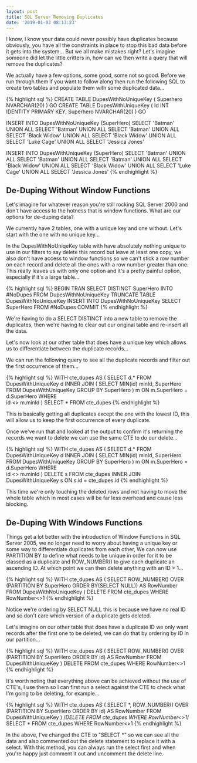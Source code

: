 ```yaml
---
layout: post
title: SQL Server Removing Duplicates
date: '2019-01-03 08:13:23'
---
```

I know, I know your data could never possibly have duplicates because obviously, you have all the constraints in place to stop this bad data before it gets into the system... But we all make mistakes right? Let's imagine someone did let the little critters in, how can we then write a query that will remove the duplicates?

We actually have a few options, some good, some not so good. Before we run through them if you want to follow along then run the following SQL to create two tables and populate them with some duplicated data...

{% highlight sql %}
CREATE TABLE DupesWithNoUniqueKey
(
    Superhero NVARCHAR(20)
)
GO
CREATE TABLE DupesWithUniqueKey
(
    Id INT IDENTITY PRIMARY KEY,
    Superhero NVARCHAR(20)
)
GO

INSERT INTO DupesWithNoUniqueKey (SuperHero)
SELECT 'Batman'
UNION ALL SELECT 'Batman'
UNION ALL SELECT 'Batman'
UNION ALL SELECT 'Black Widow'
UNION ALL SELECT 'Black Widow'
UNION ALL SELECT 'Luke Cage'
UNION ALL SELECT 'Jessica Jones'

INSERT INTO DupesWithUniqueKey (SuperHero)
SELECT 'Batman'
UNION ALL SELECT 'Batman'
UNION ALL SELECT 'Batman'
UNION ALL SELECT 'Black Widow'
UNION ALL SELECT 'Black Widow'
UNION ALL SELECT 'Luke Cage'
UNION ALL SELECT 'Jessica Jones'
{% endhighlight %}


## De-Duping Without Window Functions ##
Let's imagine for whatever reason you're still rocking SQL Server 2000 and don't have access to the hotness that is window functions. What are our options for de-duping data?

We currently have 2 tables, one with a unique key and one without. Let's start with the one with no unique key...

In  the DupesWithNoUniqeKey table with have absolutely nothing unique to use in our filters to say delete this record but leave at least one copy, we also don't have access to window functions so we can't stick a row number on each record and delete all the ones with a row number greater than one. This really leaves us with only one option and it's a pretty painful option, especially if it's a large table...

{% highlight sql %}
BEGIN TRAN
SELECT DISTINCT SuperHero INTO #NoDupes FROM DupesWithNoUniqueKey
TRUNCATE TABLE DupesWithNoUniqueKey
INSERT INTO DupesWithNoUniqueKey
SELECT SuperHero FROM #NoDupes
COMMIT
{% endhighlight %}

We're having to do a SELECT DISTINCT into a new table to remove the duplicates, then we're having to clear out our original table and re-insert all the data. 

Let's now look at our other table that does have a unique key which allows us to differentiate between the duplicate records...

We can run the following query to see all the duplicate records and filter out the first occurrence of them...

{% highlight sql %}
WITH cte_dupes AS
(
SELECT 
    d.*
FROM 
    DupesWithUniqueKey d
    INNER JOIN (
        SELECT MIN(id) minId, SuperHero 
        FROM DupesWithUniqueKey 
        GROUP BY SuperHero
    ) m ON m.SuperHero = d.SuperHero
WHERE   
    id <> m.minId
)
SELECT * FROM cte_dupes
{% endhighlight %}

This is basically getting all duplicates except the one with the lowest ID, this will allow us to keep the first occurrence of every duplicate.

Once we've run that and looked at the output to confirm it's returning the records we want to delete we can use the same CTE to do our delete...

{% highlight sql %}
WITH cte_dupes AS
(
SELECT 
    d.*
FROM 
    DupesWithUniqueKey d
    INNER JOIN (
        SELECT MIN(id) minId, SuperHero 
        FROM DupesWithUniqueKey 
        GROUP BY SuperHero
    ) m ON m.SuperHero = d.SuperHero
WHERE   
    id <> m.minId
)
DELETE s
FROM cte_dupes 
    INNER JOIN DupesWithUniqueKey s 
        ON s.id = cte_dupes.id
{% endhighlight %}

This time we're only touching the deleted rows and not having to move the whole table which in most cases will be far less overhead and cause less blocking.

## De-Duping With Windows Functions ##
Things get a lot better with the introduction of Window Functions in SQL Server 2005, we no longer need to worry about having a unique key or some way to differentiate duplicates from each other, We can now use PARTITION BY to define what needs to be unique in order for it to be classed as a duplicate and ROW_NUMBER() to give each duplicate an ascending ID. At which point we can then delete anything with an ID > 1...

{% highlight sql %}
WITH cte_dupes AS
(
    SELECT ROW_NUMBER() OVER (PARTITION BY SuperHero ORDER BY(SELECT NULL)) AS RowNumber
    FROM DupesWithNoUniqueKey
)
DELETE FROM cte_dupes WHERE RowNumber<>1
{% endhighlight %}

Notice we're ordering by SELECT NULL this is because we have no real ID and so don't care which version of a duplicate gets deleted. 

Let's imagine on our other table that does have a duplicate ID we only want records after the first one to be deleted, we can do that by ordering by ID in our partition...

{% highlight sql %}
WITH cte_dupes AS
(
    SELECT ROW_NUMBER() OVER (PARTITION BY SuperHero ORDER BY id) AS RowNumber
    FROM DupesWithUniqueKey
)
DELETE FROM cte_dupes WHERE RowNumber<>1
{% endhighlight %}

It's worth noting that everything above can be achieved without the use of CTE's, I use them so I can first run a select against the CTE to check what I'm going to be deleting, for example...

{% highlight sql %}
WITH cte_dupes AS
(
    SELECT *, ROW_NUMBER() OVER (PARTITION BY SuperHero ORDER BY id) AS RowNumber
    FROM DupesWithUniqueKey
)
/*DELETE FROM cte_dupes  WHERE RowNumber<>1*/
SELECT * FROM cte_dupes WHERE RowNumber<>1
{% endhighlight %}

In the above, I've changed the CTE to "SELECT *" so we can see all the data and also commented out the delete statement to replace it with a select. With this method, you can always run the select first and when you're happy just comment it out and uncomment the delete line. 